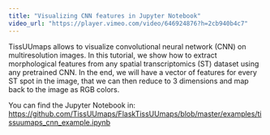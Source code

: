 ```yaml
---
title: "Visualizing CNN features in Jupyter Notebook"
video_url: "https://player.vimeo.com/video/646924876?h=2cb940b4c7"
---
```


TissUUmaps allows to visualize convolutional neural network (CNN) on multiresolution images. In this tutorial, we show how to extract morphological features from any spatial transcriptomics (ST) dataset using any pretrained CNN. In the end, we will have a vector of features for every ST spot in the image, that we can then reduce to 3 dimensions and map back to the image as RGB colors.

You can find the Jupyter Notebook in: <a href="https://github.com/TissUUmaps/FlaskTissUUmaps/blob/master/examples/tissuumaps_cnn_example.ipynb"> https://github.com/TissUUmaps/FlaskTissUUmaps/blob/master/examples/tissuumaps_cnn_example.ipynb